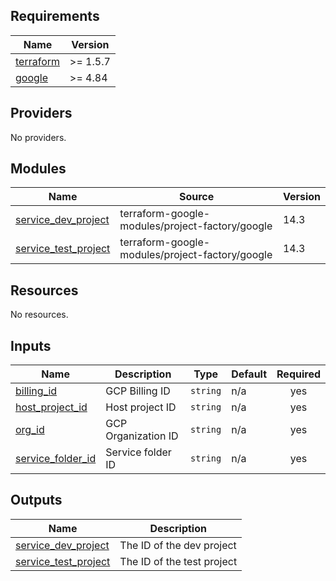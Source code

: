 <!-- BEGIN_TF_DOCS -->
## Requirements

| Name | Version |
|------|---------|
| <a name="requirement_terraform"></a> [terraform](#requirement\_terraform) | >= 1.5.7 |
| <a name="requirement_google"></a> [google](#requirement\_google) | >= 4.84 |

## Providers

No providers.

## Modules

| Name | Source | Version |
|------|--------|---------|
| <a name="module_service_dev_project"></a> [service\_dev\_project](#module\_service\_dev\_project) | terraform-google-modules/project-factory/google | 14.3 |
| <a name="module_service_test_project"></a> [service\_test\_project](#module\_service\_test\_project) | terraform-google-modules/project-factory/google | 14.3 |

## Resources

No resources.

## Inputs

| Name | Description | Type | Default | Required |
|------|-------------|------|---------|:--------:|
| <a name="input_billing_id"></a> [billing\_id](#input\_billing\_id) | GCP Billing ID | `string` | n/a | yes |
| <a name="input_host_project_id"></a> [host\_project\_id](#input\_host\_project\_id) | Host project ID | `string` | n/a | yes |
| <a name="input_org_id"></a> [org\_id](#input\_org\_id) | GCP Organization ID | `string` | n/a | yes |
| <a name="input_service_folder_id"></a> [service\_folder\_id](#input\_service\_folder\_id) | Service folder ID | `string` | n/a | yes |

## Outputs

| Name | Description |
|------|-------------|
| <a name="output_service_dev_project"></a> [service\_dev\_project](#output\_service\_dev\_project) | The ID of the dev project |
| <a name="output_service_test_project"></a> [service\_test\_project](#output\_service\_test\_project) | The ID of the test project |
<!-- END_TF_DOCS -->